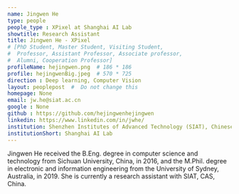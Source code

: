 ```yaml
---
name: Jingwen He
type: people
people_type : XPixel at Shanghai AI Lab
showtitle: Research Assistant
title: Jingwen He - XPixel
# [PhD Student, Master Student, Visiting Student,
#  Professor, Assistant Professor, Associate professor,
#  Alumni, Cooperation Professor]
profileName: hejingwen.png  # 186 * 186
profile: hejingwenBig.jpeg  # 570 * 725
direction : Deep learning, Computer Vision
layout: peoplepost  #  Do not change this
homepage: None
email: jw.he@siat.ac.cn
google : None
github : https://github.com/hejingwenhejingwen
linkedin: https://www.linkedin.com/in/jwhe/
institution: Shenzhen Institutes of Advanced Technology (SIAT), Chinese Academy of Sciences (CAS)
institutionShort: Shanghai AI Lab
---
```


Jingwen He received the B.Eng. degree in computer science and technology from Sichuan University, China, in 2016, and the M.Phil. degree in electronic and information engineering from the University of Sydney, Australia, in 2019. She is currently a research assistant with SIAT, CAS, China.